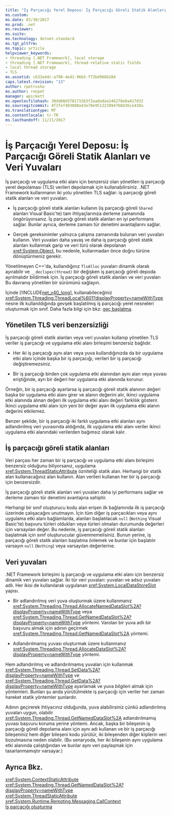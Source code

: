 ```yaml
---
title: "İş Parçacığı Yerel Deposu: İş Parçacığı Göreli Statik Alanları ve Veri Yuvaları"
ms.custom: 
ms.date: 03/30/2017
ms.prod: .net
ms.reviewer: 
ms.suite: 
ms.technology: dotnet-standard
ms.tgt_pltfrm: 
ms.topic: article
helpviewer_keywords:
- threading [.NET Framework], local storage
- threading [.NET Framework], thread-relative static fields
- local thread storage
- TLS
ms.assetid: c633a4dc-a790-4ed1-96b5-f72bd968b284
caps.latest.revision: "13"
author: rpetrusha
ms.author: ronpet
manager: wpickett
ms.openlocfilehash: 39dd80d378171563f2aadadaa146278e8a417d32
ms.sourcegitcommit: 4f3fef493080a43e70e951223894768d36ce430a
ms.translationtype: MT
ms.contentlocale: tr-TR
ms.lasthandoff: 11/21/2017
---
```

# <a name="thread-local-storage-thread-relative-static-fields-and-data-slots"></a>İş Parçacığı Yerel Deposu: İş Parçacığı Göreli Statik Alanları ve Veri Yuvaları
İş parçacığı ve uygulama etki alanı için benzersiz olan yönetilen iş parçacığı yerel depolaması (TLS) verileri depolamak için kullanabilirsiniz. .NET Framework kullanmanın iki yolu yönetilen TLS sağlar: iş parçacığı göreli statik alanları ve veri yuvaları.  
  
-   İş parçacığı göreli statik alanları kullanın (iş parçacığı göreli `Shared` alanları Visual Basic'te) tam ihtiyaçlarınıza derleme zamanında öngörüyorsanız. İş parçacığı göreli statik alanları en iyi performans sağlar. Bunlar ayrıca, derleme zamanı tür denetimi avantajlarını sağlar.  
  
-   Gerçek gereksinimler yalnızca çalışma zamanında bulunan veri yuvaları kullanın. Veri yuvaları daha yavaş ve daha iş parçacığı göreli statik alanları kullanmak garip ve veri türü olarak depolanan <xref:System.Object>, bu nedenle, kullanmadan önce doğru türüne dönüştürmeniz gerekir.  
  
 Yönetilmeyen C++'da, kullandığınız `TlsAlloc` yuvaları dinamik olarak ayırabilir ve `__declspec(thread)` bir değişken iş parçacığı göreli depoda ayrılmalıdır bildirmek için. İş parçacığı göreli statik alanları ve veri yuvaları Bu davranış yönetilen bir sürümünü sağlayın.  
  
 İçinde [!INCLUDE[net_v40_long](../../../includes/net-v40-long-md.md)], kullanabileceğiniz <xref:System.Threading.ThreadLocal%601?displayProperty=nameWithType> nesne ilk kullanıldığında gevşek başlatılmış iş parçacığı yerel nesneleri oluşturmak için sınıf. Daha fazla bilgi için bkz: [geç başlatma](../../../docs/framework/performance/lazy-initialization.md).  
  
## <a name="uniqueness-of-data-in-managed-tls"></a>Yönetilen TLS veri benzersizliği  
 İş parçacığı göreli statik alanları veya veri yuvaları kullanıp yönetilen TLS veriler iş parçacığı ve uygulama etki alanı birleşimi benzersiz bağlıdır.  
  
-   Her iki iş parçacığı aynı alan veya yuva kullandığınızda da bir uygulama etki alanı içinde başka bir iş parçacığı, verileri bir iş parçacığı değiştiremezsiniz.  
  
-   Bir iş parçacığı birden çok uygulama etki alanından aynı alan veya yuvası eriştiğinde, ayrı bir değeri her uygulama etki alanında korunur.  
  
 Örneğin, bir iş parçacığı ayarlarsa iş parçacığı göreli statik alanının değeri başka bir uygulama etki alanı girer ve alanın değerini alır, ikinci uygulama etki alanında alınan değeri ilk uygulama etki alanı değeri farklılık gösterir. İkinci uygulama etki alanı için yeni bir değer ayarı ilk uygulama etki alanın değerini etkilemez.  
  
 Benzer şekilde, bir iş parçacığı iki farklı uygulama etki alanları aynı adlandırılmış veri yuvasında aldığında, ilk uygulama etki alanı veriler ikinci uygulama etki alanındaki verilerden bağımsız olarak kalır.  
  
## <a name="thread-relative-static-fields"></a>İş parçacığı göreli statik alanları  
 Veri parçası her zaman bir iş parçacığı ve uygulama etki alanı birleşimi benzersiz olduğunu biliyorsanız, uygulama <xref:System.ThreadStaticAttribute> özniteliği statik alan. Herhangi bir statik alan kullanacağınız alan kullanın. Alan verileri kullanan her bir iş parçacığı için benzersizdir.  
  
 İş parçacığı göreli statik alanları veri yuvaları daha iyi performans sağlar ve derleme zamanı tür denetimi avantajına sahiptir.  
  
 Herhangi bir sınıf oluşturucu kodu alan erişen ilk bağlamında ilk iş parçacığı üzerinde çalışacağını unutmayın. İçin tüm diğer iş parçacıkları veya aynı uygulama etki alanı bağlamlarda, alanları başlatılacak `null` (`Nothing` Visual Basic'te) başvuru türleri oldukları veya türleri olmaları durumunda değerleri için varsayılan değer. Bu nedenle, iş parçacığı göreli statik alanları başlatmak için sınıf oluşturucular güvenmemelisiniz. Bunun yerine, iş parçacığı göreli statik alanları başlatma önlemek ve bunlar için başlatılır varsayın `null` (`Nothing`) veya varsayılan değerlerine.  
  
## <a name="data-slots"></a>Veri yuvaları  
 .NET Framework birleşimi iş parçacığı ve uygulama etki alanı için benzersiz dinamik veri yuvaları sağlar. İki tür veri yuvaları: yuvaları ve adsız yuvaları adlı. Her ikisi de kullanılarak uygulanan <xref:System.LocalDataStoreSlot> yapısı.  
  
-   Bir adlandırılmış veri yuva oluşturmak üzere kullanmanız <xref:System.Threading.Thread.AllocateNamedDataSlot%2A?displayProperty=nameWithType> veya <xref:System.Threading.Thread.GetNamedDataSlot%2A?displayProperty=nameWithType> yöntemi. Varolan bir yuva adlı bir başvuru almak için adının geçirmek <xref:System.Threading.Thread.GetNamedDataSlot%2A> yöntemi.  
  
-   Adlandırılmamış yuvası oluşturmak üzere kullanmanız <xref:System.Threading.Thread.AllocateDataSlot%2A?displayProperty=nameWithType> yöntemi.  
  
 Hem adlandırılmış ve adlandırılmamış yuvaları için kullanmak <xref:System.Threading.Thread.SetData%2A?displayProperty=nameWithType> ve <xref:System.Threading.Thread.GetData%2A?displayProperty=nameWithType> ayarlamak ve yuva bilgileri almak için yöntemleri. Bunları şu anda yürütülmekte iş parçacığı için veriler her zaman hareket statik yöntemler şunlardır.  
  
 Adının geçirerek ihtiyacınız olduğunda, yuva alabilirsiniz çünkü adlandırılmış yuvaları uygun, olabilir <xref:System.Threading.Thread.GetNamedDataSlot%2A> adlandırılmamış yuvası başvuru koruma yerine yöntemi. Ancak, başka bir bileşenin iş parçacığı göreli depolama alanı için aynı adı kullanan ve bir iş parçacığı bileşeniniz hem diğer bileşeni kodu yürütür, iki bileşenden diğer kişilerin veri bozulmasına neden olabilir. (Bu senaryoda, her iki bileşenin aynı uygulama etki alanında çalıştığından ve bunlar aynı veri paylaşmak için tasarlanmamıştır varsayar.)  
  
## <a name="see-also"></a>Ayrıca Bkz.  
 <xref:System.ContextStaticAttribute>  
 <xref:System.Threading.Thread.GetNamedDataSlot%2A?displayProperty=nameWithType>  
 <xref:System.ThreadStaticAttribute>  
 <xref:System.Runtime.Remoting.Messaging.CallContext>  
 [İş parçacığı oluşturma](../../../docs/standard/threading/index.md)
